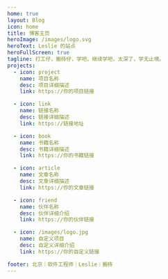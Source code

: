 ```yaml
---
home: true
layout: Blog
icon: home
title: 博客主页
heroImage: /images/logo.svg
heroText: Leslie 的站点
heroFullScreen: true
tagline: 打工仔，搬砖仔，学吧，继续学吧，太深了，学无止境。
projects:
  - icon: project
    name: 项目名称
    desc: 项目详细描述
    link: https://你的项目链接

  - icon: link
    name: 链接名称
    desc: 链接详细描述
    link: https://链接地址

  - icon: book
    name: 书籍名称
    desc: 书籍详细描述
    link: https://你的书籍链接

  - icon: article
    name: 文章名称
    desc: 文章详细描述
    link: https://你的文章链接

  - icon: friend
    name: 伙伴名称
    desc: 伙伴详细介绍
    link: https://你的伙伴链接

  - icon: /images/logo.jpg
    name: 自定义项目
    desc: 自定义详细介绍
    link: https://你的自定义链接

footer: 北京｜软件工程师｜Leslie｜搬砖
---
```

<!-- 
这是一个博客主页。

要使用此布局，你应该在页面前端设置 `layout: Blog` 和 `home: true`。

相关配置文档请见 [博客主页](https://vuepress-theme-hope.github.io/v2/zh/guide/blog/home/)。 -->
